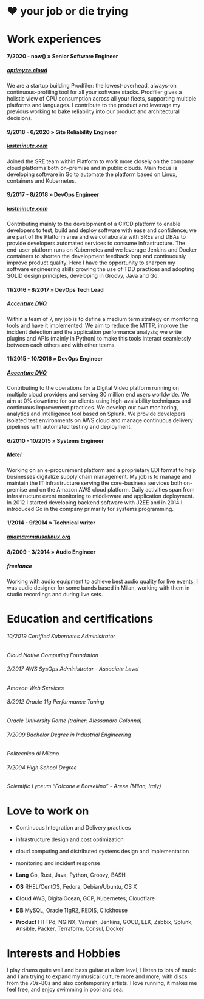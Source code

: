 # ❤️ your job or die trying


# Work experiences

#### 7/2020 - now()  » Senior Software Engineer
##### [optimyze.cloud](https://optimyze.cloud/)
We are a startup building Prodfiler: the lowest-overhead, always-on continuous-profiling tool for all your software stacks.
Prodfiler gives a holistic view of CPU consumption across all your fleets, supporting multiple platforms and languages.
I contribute to the product and leverage my previous working to bake reliability into our product and architectural decisions.

#### 9/2018 - 6/2020  » Site Reliability Engineer 
##### [lastminute.com](https://careers.lastminute.com/ "lastminute.com careers") 
Joined the SRE team within Platform to work more closely on the company cloud platforms both on-premise and in public clouds.
Main focus is developing software in Go to automate the platform based on Linux, containers and Kubernetes.

#### 9/2017 - 8/2018  » DevOps Engineer
##### [lastminute.com](https://careers.lastminute.com/ "lastminute.com careers")
Contributing mainly to the development of a CI/CD platform to enable developers to test, build and deploy software with ease and confidence; we are part of the Platform area and we collaborate with SREs and DBAs to provide developers automated services to consume infrastructure. 
The end-user platform runs on Kubernetes and we leverage Jenkins and Docker containers to shorten the development feedback loop and continuously improve product quality.
Here I have the opportunity to sharpen my software engineering skills growing the use of TDD practices and adopting SOLID design principles, developing in Groovy, Java and Go. 

#### 11/2016 - 8/2017  » DevOps Tech Lead 
##### [Accenture DVO](http://www.accenture.com/us-en/accenture-digital-video)
Within a team of 7, my job is to define a medium term strategy on monitoring tools and have it implemented. 
We aim to reduce the MTTR, improve the incident detection and the application performance analysis; we write plugins and APIs (mainly in Python) to make this tools interact seamlessly between each others and with other teams.

#### 11/2015 - 10/2016  » DevOps Engineer
##### [Accenture DVO](http://www.accenture.com/us-en/accenture-digital-video)
Contributing to the operations for a Digital Video platform running on multiple cloud providers and serving 30 million end users worldwide. 
We aim at 0% downtime for our clients using high-availability techniques and continuous improvement practices. 
We develop our own monitoring, analytics and intelligence tool based on Splunk. 
We provide developers isolated test environments on AWS cloud and manage continuous delivery pipelines with automated testing and deployment.

#### 6/2010 - 10/2015  » Systems Engineer
##### [Metel](http://www.metel.it)
Working on an e-procurement platform and a proprietary EDI format to help businesses digitalize supply chain management. 
My job is to manage and maintain the IT infrastructure serving the core-business services both on-premise and on the Amazon AWS cloud platform. 
Daily activities span from infrastructure event monitoring to middleware and application deployment. 
In 2012 I started developing backend software with J2EE and in 2014 I introduced Go in the company primarily for systems programming.

#### 1/2014 - 9/2014  » Technical writer
##### [miamammausalinux.org](http://www.miamammausalinux.org)


#### 8/2009 - 3/2014  » Audio Engineer
##### freelance
Working with audio equipment to achieve best audio quality for live events; I was audio designer for some bands based in Milan, working with them in studio recordings and during live sets.

# Education and certifications

###### 10/2019 Certified Kubernetes Administrator
_Cloud Native Computing Foundation_

###### 2/2017 AWS SysOps Administrator - Associate Level
_Amazon Web Services_

###### 8/2012 Oracle 11g Performance Tuning  
_Oracle University Rome (trainer: Alessandro Colonna)_

###### 7/2009 Bachelor Degree in Industrial Engineering
_Politecnico di Milano_

###### 7/2004 High School Degree
_Scientific Lyceum “Falcone e Borsellino” - Arese (Milan, Italy)_

# Love to work on
* Continuous Integration and Delivery practices 
* infrastructure design and cost optimization
* cloud computing and distributed systems design and implementation 
* monitoring and incident response 

* __Lang__ Go, Rust, Java, Python, Groovy, BASH

* __OS__ RHEL/CentOS, Fedora, Debian/Ubuntu, OS X

* __Cloud__ AWS, DigitalOcean, GCP, Kubernetes, Cloudflare

* __DB__ MySQL, Oracle 11gR2, REDIS, Clickhouse

* __Product__ HTTPd, NGINX, Varnish, Jenkins, GOCD, ELK, Zabbix, Splunk, Ansible, Packer, Terraform, Consul, Docker

# Interests and Hobbies
I play drums quite well and bass guitar at a low level, I listen to lots of music and I am trying to expand my musical culture more and more, with discs from the 70s-80s and also contemporary artists. I love running, it makes me feel free, and enjoy swimming in pool and sea.

